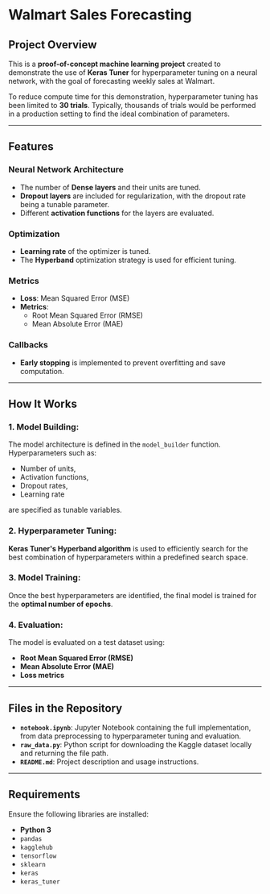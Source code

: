 # Walmart Sales Forecasting

## Project Overview
This is a **proof-of-concept machine learning project** created to demonstrate the use of **Keras Tuner** for hyperparameter tuning on a neural network, with the goal of forecasting weekly sales at Walmart. 

To reduce compute time for this demonstration, hyperparameter tuning has been limited to **30 trials**. Typically, thousands of trials would be performed in a production setting to find the ideal combination of parameters.

---

## Features

### Neural Network Architecture
- The number of **Dense layers** and their units are tuned.
- **Dropout layers** are included for regularization, with the dropout rate being a tunable parameter.
- Different **activation functions** for the layers are evaluated.

### Optimization
- **Learning rate** of the optimizer is tuned.
- The **Hyperband** optimization strategy is used for efficient tuning.

### Metrics
- **Loss**: Mean Squared Error (MSE)
- **Metrics**:
  - Root Mean Squared Error (RMSE)
  - Mean Absolute Error (MAE)

### Callbacks
- **Early stopping** is implemented to prevent overfitting and save computation.

---

## How It Works

### 1. Model Building:
The model architecture is defined in the `model_builder` function. Hyperparameters such as:
- Number of units,
- Activation functions,
- Dropout rates,
- Learning rate 

are specified as tunable variables.

### 2. Hyperparameter Tuning:
**Keras Tuner's Hyperband algorithm** is used to efficiently search for the best combination of hyperparameters within a predefined search space.

### 3. Model Training:
Once the best hyperparameters are identified, the final model is trained for the **optimal number of epochs**.

### 4. Evaluation:
The model is evaluated on a test dataset using:
- **Root Mean Squared Error (RMSE)**
- **Mean Absolute Error (MAE)**
- **Loss metrics**

---

## Files in the Repository
- **`notebook.ipynb`**: Jupyter Notebook containing the full implementation, from data preprocessing to hyperparameter tuning and evaluation.
- **`raw_data.py`**: Python script for downloading the Kaggle dataset locally and returning the file path.
- **`README.md`**: Project description and usage instructions.

---

## Requirements

Ensure the following libraries are installed:
- **Python 3**
- `pandas`
- `kagglehub`
- `tensorflow`
- `sklearn`
- `keras`
- `keras_tuner`

